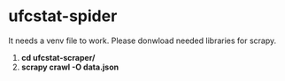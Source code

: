 # ufcstat-spider

It needs a venv file to work. Please donwload needed libraries for scrapy.

1. **cd ufcstat-scraper/**
1. **scrapy crawl -O data.json <spiderName>**
